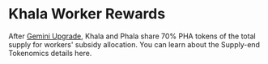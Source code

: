 # Khala Worker Rewards

After [Gemini Upgrade](https://khala.subsquare.io/democracy/referendum/27), Khala and Phala share 70% PHA tokens of the total supply for workers' subsidy allocation. You can learn about the Supply-end Tokenomics details here.
